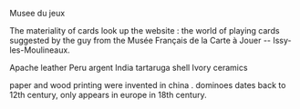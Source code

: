 Musee du jeux

The materiality of cards
look up the website : the world of playing cards suggested by the guy from the Musée Français de la Carte à Jouer -- Issy-les-Moulineaux. 


Apache leather 
Peru argent 
India tartaruga shell
Ivory 
ceramics

paper and wood printing were invented in china . dominoes dates back to 12th century, only appears in europe in 18th century. 